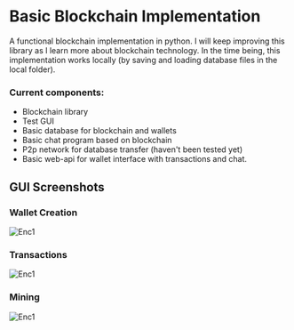 # Basic Blockchain Implementation 

A functional blockchain implementation in python. I will keep improving this library as I learn more about blockchain technology.
In the time being, this implementation works locally (by saving and loading database files in the local folder).

### Current components: 
- Blockchain library
- Test GUI
- Basic database for blockchain and wallets
- Basic chat program based on blockchain
- P2p network for database transfer (haven't been tested yet)
- Basic web-api for wallet interface with transactions and chat.

## GUI Screenshots 

### Wallet Creation
![Enc1](https://github.com/trantorberk/basicblockchain/blob/main/gui-photos/photo1.png)

### Transactions
![Enc1](https://github.com/trantorberk/basicblockchain/blob/main/gui-photos/photo2.png) 

### Mining
![Enc1](https://github.com/trantorberk/basicblockchain/blob/main/gui-photos/photo3.png)